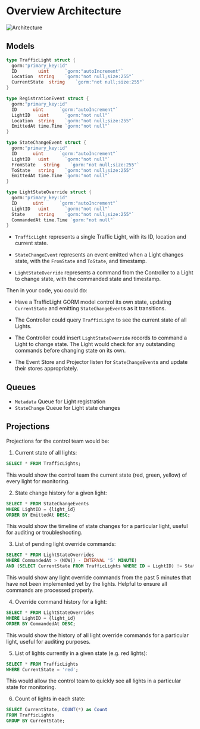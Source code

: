 # Overview Architecture

![Architecture](https://i.ibb.co/sykzVs0/2023-06-23-01-35.png)

## Models

```go
type TrafficLight struct {
  gorm:"primary_key:id"
  ID        uint      `gorm:"autoIncrement"`
  Location  string    `gorm:"not null;size:255"`
  CurrentState  string    `gorm:"not null;size:255"`
}

type RegistrationEvent struct {
  gorm:"primary_key:id"
  ID      uint      `gorm:"autoIncrement"`
  LightID   uint      `gorm:"not null"` 
  Location  string    `gorm:"not null;size:255"`
  EmittedAt time.Time `gorm:"not null"`
}

type StateChangeEvent struct {
  gorm:"primary_key:id"
  ID      uint      `gorm:"autoIncrement"`
  LightID   uint      `gorm:"not null"` 
  FromState   string    `gorm:"not null;size:255"`
  ToState   string    `gorm:"not null;size:255"`
  EmittedAt time.Time `gorm:"not null"`
}

type LightStateOverride struct {
  gorm:"primary_key:id"
  ID      uint      `gorm:"autoIncrement"`   
  LightID   uint      `gorm:"not null"`
  State     string    `gorm:"not null;size:255"` 
  CommandedAt time.Time `gorm:"not null"` 
}
```

- `TrafficLight` represents a single Traffic Light, with its ID, location and current state.

- `StateChangeEvent` represents an event emitted when a Light changes state, with the `FromState` and `ToState`, and timestamp.

- `LightStateOverride` represents a command from the Controller to a Light to change state, with the commanded state and timestamp.

Then in your code, you could do:

- Have a TrafficLight GORM model control its own state, updating `CurrentState` and emitting `StateChangeEvent`s as it transitions.

- The Controller could query `TrafficLight` to see the current state of all Lights.

- The Controller could insert `LightStateOverride` records to command a Light to change state. The Light would check for any outstanding commands before changing state on its own.

- The Event Store and Projector listen for `StateChangeEvent`s and update their stores appropriately.

## Queues

- `Metadata` Queue for Light registration
- `StateChange` Queue for Light state changes

## Projections

Projections for the control team would be:

1. Current state of all lights:

```sql
SELECT * FROM TrafficLights;
```

This would show the control team the current state (red, green, yellow) of every light for monitoring.

2. State change history for a given light:

```sql
SELECT * FROM StateChangeEvents 
WHERE LightID = {light_id}
ORDER BY EmittedAt DESC;
```

This would show the timeline of state changes for a particular light, useful for auditing or troubleshooting.

3. List of pending light override commands:

```sql
SELECT * FROM LightStateOverrides
WHERE CommandedAt > (NOW() - INTERVAL '5' MINUTE) 
AND (SELECT CurrentState FROM TrafficLights WHERE ID = LightID) != State; 
```

This would show any light override commands from the past 5 minutes that have not been implemented yet by the lights. Helpful to ensure all commands are processed properly.

4. Override command history for a light:

```sql
SELECT * FROM LightStateOverrides
WHERE LightID = {light_id}
ORDER BY CommandedAt DESC;
```

This would show the history of all light override commands for a particular light, useful for auditing purposes.

5. List of lights currently in a given state (e.g. red lights):

```sql
SELECT * FROM TrafficLights 
WHERE CurrentState = 'red';
```

This would allow the control team to quickly see all lights in a particular state for monitoring.

6. Count of lights in each state:

```sql
SELECT CurrentState, COUNT(*) as Count 
FROM TrafficLights 
GROUP BY CurrentState;
```
